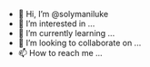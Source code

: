 - 👋 Hi, I’m @solymaniluke
- 👀 I’m interested in ...
- 🌱 I’m currently learning ...
- 💞️ I’m looking to collaborate on ...
- 📫 How to reach me ...

<!---
solymaniluke/solymaniluke is a ✨ special ✨ repository because its `README.md` (this file) appears on your GitHub profile.
You can click the Preview link to take a look at your changes.
--->
